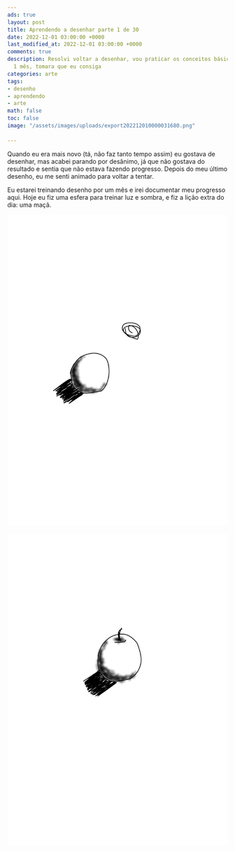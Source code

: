 ```yaml
---
ads: true
layout: post
title: Aprendendo a desenhar parte 1 de 30
date: 2022-12-01 03:00:00 +0000
last_modified_at: 2022-12-01 03:00:00 +0000
comments: true
description: Resolvi voltar a desenhar, vou praticar os conceitos básicos durante
  1 mês, tomara que eu consiga
categories: arte
tags:
- desenho
- aprendendo
- arte
math: false
toc: false
image: "/assets/images/uploads/export202212010000031680.png"

---
```

Quando eu era mais novo (tá, não faz tanto tempo assim) eu gostava de desenhar, mas acabei parando por desânimo, já que não gostava do resultado e sentia que não estava fazendo progresso. Depois do meu último desenho, eu me senti animado para voltar a tentar.

Eu estarei treinando desenho por um mês e irei documentar meu progresso aqui. Hoje eu fiz uma esfera para treinar luz e sombra, e fiz a lição extra do dia: uma maçã.

![Uma esfera sombreada](/assets/images/uploads/export202212010000031680.png "Parece de cera")

![Uma maçã](/assets/images/uploads/export202212010014454220.png "Eu não morderia essa maçã")
